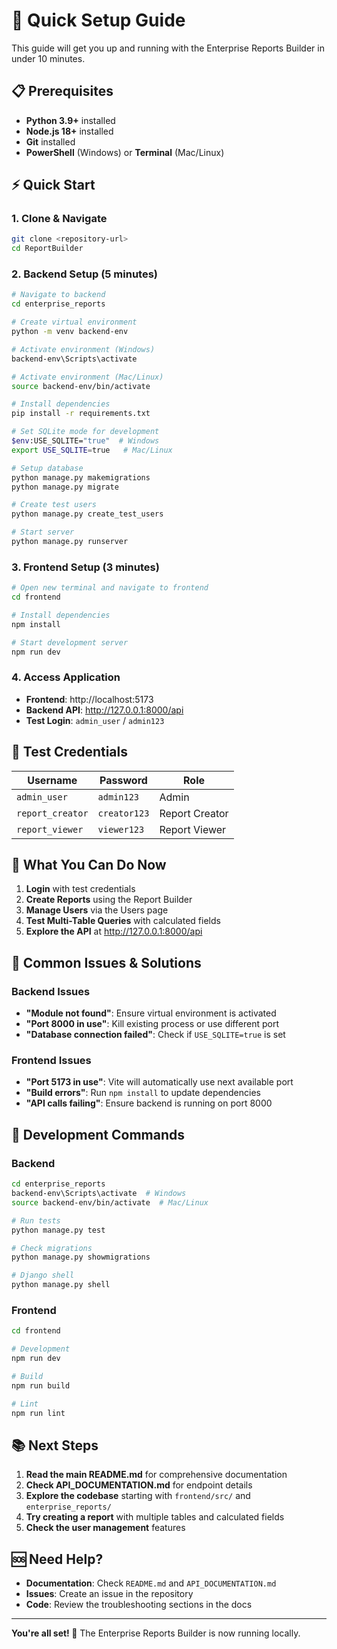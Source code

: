 # 🚀 Quick Setup Guide

This guide will get you up and running with the Enterprise Reports Builder in under 10 minutes.

## 📋 Prerequisites

- **Python 3.9+** installed
- **Node.js 18+** installed
- **Git** installed
- **PowerShell** (Windows) or **Terminal** (Mac/Linux)

## ⚡ Quick Start

### 1. Clone & Navigate
```bash
git clone <repository-url>
cd ReportBuilder
```

### 2. Backend Setup (5 minutes)
```bash
# Navigate to backend
cd enterprise_reports

# Create virtual environment
python -m venv backend-env

# Activate environment (Windows)
backend-env\Scripts\activate

# Activate environment (Mac/Linux)
source backend-env/bin/activate

# Install dependencies
pip install -r requirements.txt

# Set SQLite mode for development
$env:USE_SQLITE="true"  # Windows
export USE_SQLITE=true   # Mac/Linux

# Setup database
python manage.py makemigrations
python manage.py migrate

# Create test users
python manage.py create_test_users

# Start server
python manage.py runserver
```

### 3. Frontend Setup (3 minutes)
```bash
# Open new terminal and navigate to frontend
cd frontend

# Install dependencies
npm install

# Start development server
npm run dev
```

### 4. Access Application
- **Frontend**: http://localhost:5173
- **Backend API**: http://127.0.0.1:8000/api
- **Test Login**: `admin_user` / `admin123`

## 🔐 Test Credentials

| Username | Password | Role |
|----------|----------|------|
| `admin_user` | `admin123` | Admin |
| `report_creator` | `creator123` | Report Creator |
| `report_viewer` | `viewer123` | Report Viewer |

## 🎯 What You Can Do Now

1. **Login** with test credentials
2. **Create Reports** using the Report Builder
3. **Manage Users** via the Users page
4. **Test Multi-Table Queries** with calculated fields
5. **Explore the API** at http://127.0.0.1:8000/api

## 🚨 Common Issues & Solutions

### Backend Issues
- **"Module not found"**: Ensure virtual environment is activated
- **"Port 8000 in use"**: Kill existing process or use different port
- **"Database connection failed"**: Check if `USE_SQLITE=true` is set

### Frontend Issues
- **"Port 5173 in use"**: Vite will automatically use next available port
- **"Build errors"**: Run `npm install` to update dependencies
- **"API calls failing"**: Ensure backend is running on port 8000

## 🔧 Development Commands

### Backend
```bash
cd enterprise_reports
backend-env\Scripts\activate  # Windows
source backend-env/bin/activate  # Mac/Linux

# Run tests
python manage.py test

# Check migrations
python manage.py showmigrations

# Django shell
python manage.py shell
```

### Frontend
```bash
cd frontend

# Development
npm run dev

# Build
npm run build

# Lint
npm run lint
```

## 📚 Next Steps

1. **Read the main README.md** for comprehensive documentation
2. **Check API_DOCUMENTATION.md** for endpoint details
3. **Explore the codebase** starting with `frontend/src/` and `enterprise_reports/`
4. **Try creating a report** with multiple tables and calculated fields
5. **Check the user management** features

## 🆘 Need Help?

- **Documentation**: Check `README.md` and `API_DOCUMENTATION.md`
- **Issues**: Create an issue in the repository
- **Code**: Review the troubleshooting sections in the docs

---

**You're all set! 🎉** The Enterprise Reports Builder is now running locally.
